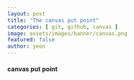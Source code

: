 ```yaml
---
layout: post
title: "The canvas put point" 
categories: [ git, github, canvas ]
image: assets/images/banner/canvas.png
featured: false
author: yeon
---
```



#### canvas put point

<br>

<br><br><br>